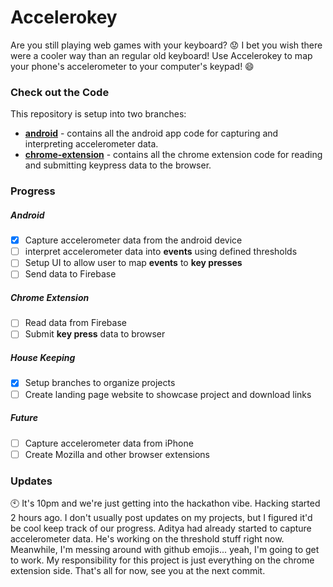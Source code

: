 # Accelerokey
Are you still playing web games with your keyboard? :worried: I bet you wish there were a cooler way than an regular old keyboard! Use Accelerokey to map your phone's accelerometer to your computer's keypad! :smile:

### Check out the Code
This repository is setup into two branches:
- [**android**](https://github.com/binitshah/accelerokey/tree/android) - contains all the android app code for capturing and interpreting accelerometer data.
- [**chrome-extension**](https://github.com/binitshah/accelerokey/tree/chrome-extension) - contains all the chrome extension code for reading and submitting keypress data to the browser.

### Progress
##### Android
- [x] Capture accelerometer data from the android device
- [ ] interpret accelerometer data into **events** using defined thresholds
- [ ] Setup UI to allow user to map **events** to **key presses**
- [ ] Send data to Firebase

##### Chrome Extension
- [ ] Read data from Firebase
- [ ] Submit **key press** data to browser

##### House Keeping
- [x] Setup branches to organize projects
- [ ] Create landing page website to showcase project and download links

##### Future
- [ ] Capture accelerometer data from iPhone
- [ ] Create Mozilla and other browser extensions

### Updates
:clock10:
It's 10pm and we're just getting into the hackathon vibe. Hacking started 2 hours ago. I don't usually post updates on my projects, but I figured it'd be cool keep track of our progress. Aditya had already started to capture accelerometer data. He's working on the threshold stuff right now. Meanwhile, I'm messing around with github emojis... yeah, I'm going to get to work. My responsibility for this project is just everything on the chrome extension side. That's all for now, see you at the next commit.